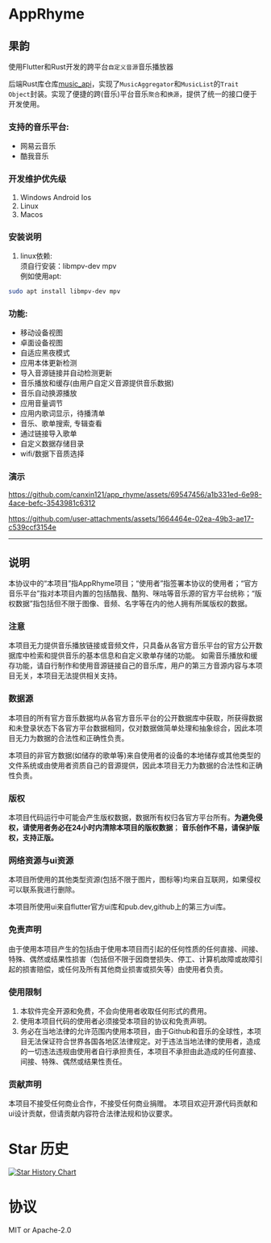 # AppRhyme
## 果韵
使用Flutter和Rust开发的跨平台`自定义音源`音乐播放器 

后端Rust库仓库[music_api](https://github.com/canxin121/music_api)，实现了`MusicAggregator`和`MusicList`的`Trait Object`封装。实现了便捷的跨(音乐)平台音乐`聚合`和`换源`，提供了统一的接口便于开发使用。

### 支持的音乐平台:
- 网易云音乐
- 酷我音乐

### 开发维护优先级
1. Windows Android Ios
2. Linux
3. Macos

### 安装说明
1. linux依赖:  
须自行安装：libmpv-dev mpv  
例如使用apt:
```bash
sudo apt install libmpv-dev mpv
```

### 功能:
- 移动设备视图
- 卓面设备视图
- 自适应黑夜模式
- 应用本体更新检测
- 导入音源链接并自动检测更新
- 音乐播放和缓存(由用户自定义音源提供音乐数据)
- 音乐自动换源播放
- 应用音量调节
- 应用内歌词显示，待播清单
- 音乐、歌单搜索, 专辑查看
- 通过链接导入歌单
- 自定义数据存储目录
- wifi/数据下音质选择
### 演示

https://github.com/canxin121/app_rhyme/assets/69547456/a1b331ed-6e98-4ace-befc-3543981c6312  

https://github.com/user-attachments/assets/1664464e-02ea-49b3-ae17-c539ccf3154e  

------
## 说明
本协议中的“本项目”指AppRhyme项目；“使用者”指签署本协议的使用者；“官方音乐平台”指对本项目内置的包括酷我、酷狗、咪咕等音乐源的官方平台统称；“版权数据”指包括但不限于图像、音频、名字等在内的他人拥有所属版权的数据。

### 注意

本项目无力提供音乐播放链接或音频文件，只具备从各官方音乐平台的官方公开数据库中检索和提供音乐的基本信息和自定义歌单存储的功能。
如需音乐播放和缓存功能，请自行制作和使用音源链接自己的音乐库，用户的第三方音源内容与本项目无关，本项目无法提供相关支持。

### 数据源

本项目的所有官方音乐数据均从各官方音乐平台的公开数据库中获取，所获得数据和未登录状态下各官方平台数据相同，仅对数据做简单处理和抽象综合，因此本项目无力为数据的合法性和正确性负责。

本项目的非官方数据(如储存的歌单等)来自使用者的设备的本地储存或其他类型的文件系统或由使用者资质自己的音源提供，因此本项目无力为数据的合法性和正确性负责。

### 版权

本项目代码运行中可能会产生版权数据，数据所有权归各官方平台所有。**为避免侵权，请使用者务必在24小时内清除本项目的版权数据**；
**音乐创作不易，请保护版权，支持正版。**

### 网络资源与ui资源

本项目所使用的其他类型资源(包括不限于图片，图标等)均来自互联网，如果侵权可以联系我进行删除。

本项目所使用ui来自flutter官方ui库和pub.dev,github上的第三方ui库。

### 免责声明

由于使用本项目产生的包括由于使用本项目而引起的任何性质的任何直接、间接、特殊、偶然或结果性损害（包括但不限于因商誉损失、停工、计算机故障或故障引起的损害赔偿，或任何及所有其他商业损害或损失等）由使用者负责。

### 使用限制
1. 本软件完全开源和免费，不会向使用者收取任何形式的费用。
2. 使用本项目代码的使用者必须接受本项目的协议和免责声明。
3. 务必在当地法律的允许范围内使用本项目，由于Github和音乐的全球性，本项目无法保证符合世界各国各地区法律规定。对于违法当地法律的使用者，造成的一切违法违规由使用者自行承担责任，本项目不承担由此造成的任何直接、间接、特殊、偶然或结果性责任。

### 贡献声明

本项目不接受任何商业合作，不接受任何商业捐赠。
本项目欢迎开源代码贡献和ui设计贡献，但请贡献内容符合法律法规和协议要求。

# Star 历史

<a href="https://star-history.com/#canxin121/app_rhyme&Date">
 <picture>
   <source media="(prefers-color-scheme: dark)" srcset="https://api.star-history.com/svg?repos=canxin121/app_rhyme&type=Date&theme=dark" />
   <source media="(prefers-color-scheme: light)" srcset="https://api.star-history.com/svg?repos=canxin121/app_rhyme&type=Date" />
   <img alt="Star History Chart" src="https://api.star-history.com/svg?repos=canxin121/app_rhyme&type=Date" />
 </picture>
</a>


# 协议

MIT or Apache-2.0
